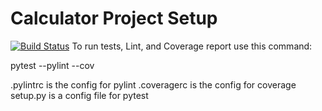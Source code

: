 # Calculator Project Setup
[![Build Status](https://app.travis-ci.com/AnnuAnnaJoy/calculator.svg?branch=main)](https://app.travis-ci.com/AnnuAnnaJoy/calculator)
To run tests, Lint, and Coverage report use this command:

pytest  --pylint --cov

.pylintrc is the config for pylint
.coveragerc is the config for coverage
setup.py is a config file for pytest
